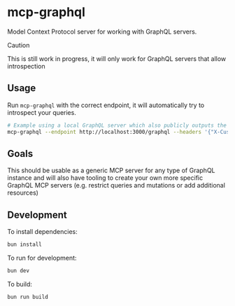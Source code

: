 # mcp-graphql

Model Context Protocol server for working with GraphQL servers.

> [!CAUTION]
> This is still work in progress, it will only work for GraphQL servers that allow introspection

## Usage
Run `mcp-graphql` with the correct endpoint, it will automatically try to introspect your queries.

```bash
# Example using a local GraphQL server which also publicly outputs the GraphQL schema
mcp-graphql --endpoint http://localhost:3000/graphql --headers '{"X-Custom-Header":"foobar"}'
```

## Goals
This should be usable as a generic MCP server for any type of GraphQL instance and will also have tooling to create your own more specific GraphQL MCP servers (e.g. restrict queries and mutations or add additional resources)

## Development

To install dependencies:

```bash
bun install
```

To run for development:

```bash
bun dev
```

To build:

```bash
bun run build
```
